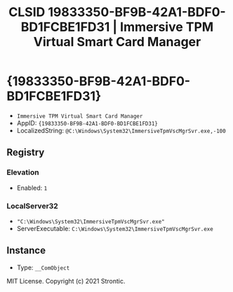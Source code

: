 ﻿---
title: "CLSID 19833350-BF9B-42A1-BDF0-BD1FCBE1FD31 | Immersive TPM Virtual Smart Card Manager"
excerpt: What is COM-Object CLSID 19833350-BF9B-42A1-BDF0-BD1FCBE1FD31?
---

# {19833350-BF9B-42A1-BDF0-BD1FCBE1FD31}

* `Immersive TPM Virtual Smart Card Manager`
* AppID: `{19833350-BF9B-42A1-BDF0-BD1FCBE1FD31}`
* LocalizedString: `@C:\Windows\System32\ImmersiveTpmVscMgrSvr.exe,-100`

## Registry


### Elevation

* Enabled: `1`

### LocalServer32

* `"C:\Windows\System32\ImmersiveTpmVscMgrSvr.exe"`
* ServerExecutable: `C:\Windows\System32\ImmersiveTpmVscMgrSvr.exe`

## Instance

* Type: `__ComObject`

MIT License. Copyright (c) 2021 Strontic.


